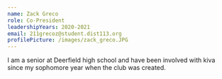 ```yaml
---
name: Zack Greco
role: Co-President
leadershipYears: 2020-2021
email: 211grecoz@student.dist113.org
profilePicture: /images/zack_greco.JPG
---
```

I am a senior at Deerfield high school and have been involved with kiva since my sophomore year when the club was created.